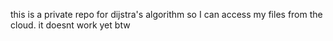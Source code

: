 this is a private repo for dijstra's algorithm so I can access my files from the cloud. it doesnt work yet btw